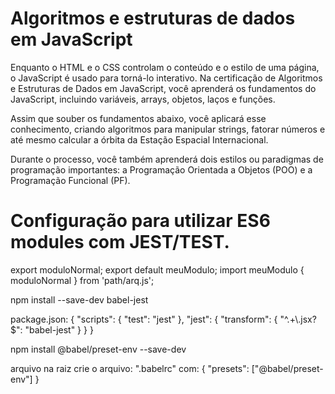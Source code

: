# Algoritmos e estruturas de dados em JavaScript

Enquanto o HTML e o CSS controlam o conteúdo e o estilo de uma página, o JavaScript é usado para torná-lo interativo. Na certificação de Algoritmos e Estruturas de Dados em JavaScript, você aprenderá os fundamentos do JavaScript, incluindo variáveis, arrays, objetos, laços e funções.

Assim que souber os fundamentos abaixo, você aplicará esse conhecimento, criando algoritmos para manipular strings, fatorar números e até mesmo calcular a órbita da Estação Espacial Internacional.

Durante o processo, você também aprenderá dois estilos ou paradigmas de programação importantes: a Programação Orientada a Objetos (POO) e a Programação Funcional (PF).

# Configuração para utilizar ES6 modules com JEST/TEST.

export moduloNormal;
export default meuModulo;
import meuModulo { moduloNormal } from 'path/arq.js';

npm install --save-dev babel-jest

package.json:
{
  "scripts": {
    "test": "jest"
  },
  "jest": {
    "transform": {
      "^.+\\.jsx?$": "babel-jest"
    }
  }
}

npm install @babel/preset-env --save-dev

arquivo na raiz crie o arquivo: ".babelrc" com:
{
  "presets": ["@babel/preset-env"]
}